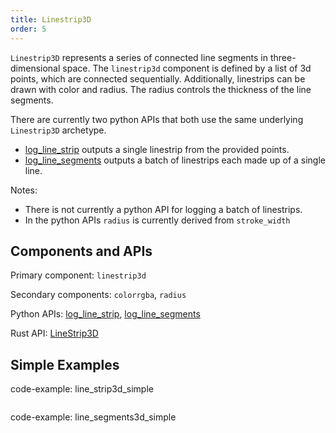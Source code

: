 ```yaml
---
title: Linestrip3D
order: 5
---
```

`Linestrip3D` represents a series of connected line segments in three-dimensional space. The `linestrip3d` component is
defined by a list of 3d points, which are connected sequentially. Additionally, linestrips can be drawn with color and
radius. The radius controls the thickness of the line segments.

There are currently two python APIs that both use the same underlying `Linestrip3D` archetype.
 * [log_line_strip](https://ref.rerun.io/docs/python/latest/common/spatial_primitives/#rerun.log_line_strip) outputs a single linestrip from the provided points.
 * [log_line_segments](https://ref.rerun.io/docs/python/latest/common/spatial_primitives/#rerun.log_line_segments) outputs a batch of linestrips each made up of a single line.

Notes:
* There is not currently a python API for logging a batch of linestrips.
* In the python APIs `radius` is currently derived from `stroke_width`

## Components and APIs
Primary component: `linestrip3d`

Secondary components: `colorrgba`, `radius`

Python APIs: [log_line_strip](https://ref.rerun.io/docs/python/latest/common/spatial_primitives/#rerun.log_line_strip), [log_line_segments](https://ref.rerun.io/docs/python/latest/common/spatial_primitives/#rerun.log_line_segments)

Rust API: [LineStrip3D](https://docs.rs/rerun/latest/rerun/components/struct.LineStrip3D.html)

## Simple Examples

code-example: line_strip3d_simple

<picture>
  <source media="(max-width: 480px)" srcset="https://static.rerun.io/fd5b1ed1c42315ff5b1c2d1245ad655e4564d5f1_line_strip3d_simple_480w.png">
  <source media="(max-width: 768px)" srcset="https://static.rerun.io/097f3c5086790e36e0b8a7f34a44e9eeac5227d2_line_strip3d_simple_768w.png">
  <source media="(max-width: 1024px)" srcset="https://static.rerun.io/ec76e1078e443fd4e71b751f84fe19f5b014272b_line_strip3d_simple_1024w.png">
  <source media="(max-width: 1200px)" srcset="https://static.rerun.io/66b12e078e3a08d7a61f3f91f7ad847cbb4933dd_line_strip3d_simple_1200w.png">
  <img src="https://static.rerun.io/13036c0e71f78d3cec37d5724f97b47c4cf3c429_line_strip3d_simple_full.png" alt="">
</picture>

code-example: line_segments3d_simple

<picture>
  <source media="(max-width: 480px)" srcset="https://static.rerun.io/83b63186b05794227010dc1d083161add5ec7f0b_line_segment3d_simple_480w.png">
  <source media="(max-width: 768px)" srcset="https://static.rerun.io/cb005f7b4e629e9b88a91835edfa066101f94f65_line_segment3d_simple_768w.png">
  <source media="(max-width: 1024px)" srcset="https://static.rerun.io/140ddb2aa68b3e1a623cd1997df808e255a2136c_line_segment3d_simple_1024w.png">
  <source media="(max-width: 1200px)" srcset="https://static.rerun.io/aeed681be95d6c974446f89a6fa26b7d3077adce_line_segment3d_simple_1200w.png">
  <img src="https://static.rerun.io/aa800b2a6e6a7b8e32e762b42861bae36f5014bb_line_segment3d_simple_full.png" alt="">
</picture>
